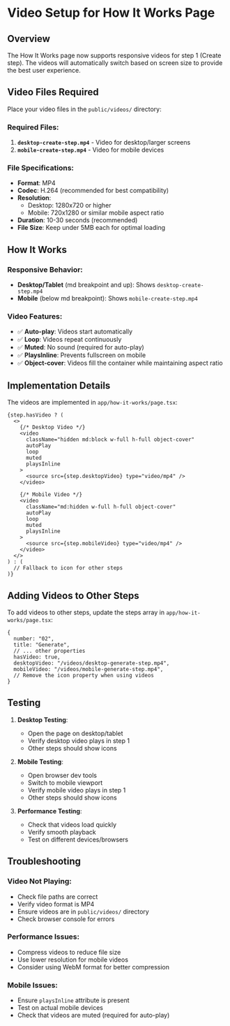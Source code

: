 # Video Setup for How It Works Page

## Overview
The How It Works page now supports responsive videos for step 1 (Create step). The videos will automatically switch based on screen size to provide the best user experience.

## Video Files Required

Place your video files in the `public/videos/` directory:

### Required Files:
1. **`desktop-create-step.mp4`** - Video for desktop/larger screens
2. **`mobile-create-step.mp4`** - Video for mobile devices

### File Specifications:
- **Format**: MP4
- **Codec**: H.264 (recommended for best compatibility)
- **Resolution**: 
  - Desktop: 1280x720 or higher
  - Mobile: 720x1280 or similar mobile aspect ratio
- **Duration**: 10-30 seconds (recommended)
- **File Size**: Keep under 5MB each for optimal loading

## How It Works

### Responsive Behavior:
- **Desktop/Tablet** (md breakpoint and up): Shows `desktop-create-step.mp4`
- **Mobile** (below md breakpoint): Shows `mobile-create-step.mp4`

### Video Features:
- ✅ **Auto-play**: Videos start automatically
- ✅ **Loop**: Videos repeat continuously
- ✅ **Muted**: No sound (required for auto-play)
- ✅ **PlaysInline**: Prevents fullscreen on mobile
- ✅ **Object-cover**: Videos fill the container while maintaining aspect ratio

## Implementation Details

The videos are implemented in `app/how-it-works/page.tsx`:

```tsx
{step.hasVideo ? (
  <>
    {/* Desktop Video */}
    <video 
      className="hidden md:block w-full h-full object-cover"
      autoPlay 
      loop 
      muted 
      playsInline
    >
      <source src={step.desktopVideo} type="video/mp4" />
    </video>
    
    {/* Mobile Video */}
    <video 
      className="md:hidden w-full h-full object-cover"
      autoPlay 
      loop 
      muted 
      playsInline
    >
      <source src={step.mobileVideo} type="video/mp4" />
    </video>
  </>
) : (
  // Fallback to icon for other steps
)}
```

## Adding Videos to Other Steps

To add videos to other steps, update the steps array in `app/how-it-works/page.tsx`:

```tsx
{
  number: "02",
  title: "Generate",
  // ... other properties
  hasVideo: true,
  desktopVideo: "/videos/desktop-generate-step.mp4",
  mobileVideo: "/videos/mobile-generate-step.mp4",
  // Remove the icon property when using videos
}
```

## Testing

1. **Desktop Testing**: 
   - Open the page on desktop/tablet
   - Verify desktop video plays in step 1
   - Other steps should show icons

2. **Mobile Testing**:
   - Open browser dev tools
   - Switch to mobile viewport
   - Verify mobile video plays in step 1
   - Other steps should show icons

3. **Performance Testing**:
   - Check that videos load quickly
   - Verify smooth playback
   - Test on different devices/browsers

## Troubleshooting

### Video Not Playing:
- Check file paths are correct
- Verify video format is MP4
- Ensure videos are in `public/videos/` directory
- Check browser console for errors

### Performance Issues:
- Compress videos to reduce file size
- Use lower resolution for mobile videos
- Consider using WebM format for better compression

### Mobile Issues:
- Ensure `playsInline` attribute is present
- Test on actual mobile devices
- Check that videos are muted (required for auto-play)

